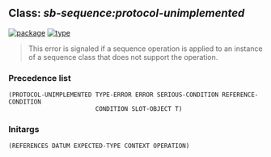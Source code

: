 ## Class: ***sb-sequence:protocol-unimplemented***
[![package](https://img.shields.io/badge/Package-SB--SEQUENCE-5f9ea0.svg?style=social&colorA=999999)](../) [![type](https://img.shields.io/badge/Type-Class-5f9ea0.svg?style=social&colorA=999999)](../#class) 

> This error is signaled if a sequence operation is applied to an
> instance of a sequence class that does not support the
> operation.

### Precedence list
```
(PROTOCOL-UNIMPLEMENTED TYPE-ERROR ERROR SERIOUS-CONDITION REFERENCE-CONDITION
                        CONDITION SLOT-OBJECT T)
```
### Initargs
```
(REFERENCES DATUM EXPECTED-TYPE CONTEXT OPERATION)
```
